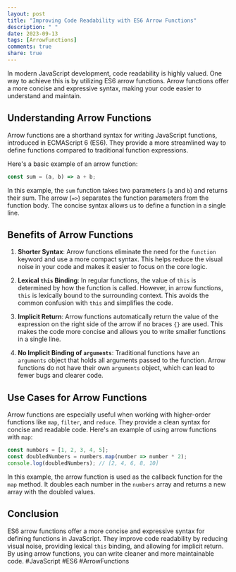```yaml
---
layout: post
title: "Improving Code Readability with ES6 Arrow Functions"
description: " "
date: 2023-09-13
tags: [ArrowFunctions]
comments: true
share: true
---
```


In modern JavaScript development, code readability is highly valued. One way to achieve this is by utilizing ES6 arrow functions. Arrow functions offer a more concise and expressive syntax, making your code easier to understand and maintain.

## Understanding Arrow Functions

Arrow functions are a shorthand syntax for writing JavaScript functions, introduced in ECMAScript 6 (ES6). They provide a more streamlined way to define functions compared to traditional function expressions.

Here's a basic example of an arrow function:

```javascript
const sum = (a, b) => a + b;
```

In this example, the `sum` function takes two parameters (`a` and `b`) and returns their sum. The arrow (`=>`) separates the function parameters from the function body. The concise syntax allows us to define a function in a single line.

## Benefits of Arrow Functions

1. **Shorter Syntax**: Arrow functions eliminate the need for the `function` keyword and use a more compact syntax. This helps reduce the visual noise in your code and makes it easier to focus on the core logic.

2. **Lexical `this` Binding**: In regular functions, the value of `this` is determined by how the function is called. However, in arrow functions, `this` is lexically bound to the surrounding context. This avoids the common confusion with `this` and simplifies the code.

3. **Implicit Return**: Arrow functions automatically return the value of the expression on the right side of the arrow if no braces `{}` are used. This makes the code more concise and allows you to write smaller functions in a single line.

4. **No Implicit Binding of `arguments`**: Traditional functions have an `arguments` object that holds all arguments passed to the function. Arrow functions do not have their own `arguments` object, which can lead to fewer bugs and clearer code.

## Use Cases for Arrow Functions

Arrow functions are especially useful when working with higher-order functions like `map`, `filter`, and `reduce`. They provide a clean syntax for concise and readable code. Here's an example of using arrow functions with `map`:

```javascript
const numbers = [1, 2, 3, 4, 5];
const doubledNumbers = numbers.map(number => number * 2);
console.log(doubledNumbers); // [2, 4, 6, 8, 10]
```

In this example, the arrow function is used as the callback function for the `map` method. It doubles each number in the `numbers` array and returns a new array with the doubled values.

## Conclusion

ES6 arrow functions offer a more concise and expressive syntax for defining functions in JavaScript. They improve code readability by reducing visual noise, providing lexical `this` binding, and allowing for implicit return. By using arrow functions, you can write cleaner and more maintainable code. #JavaScript #ES6 #ArrowFunctions